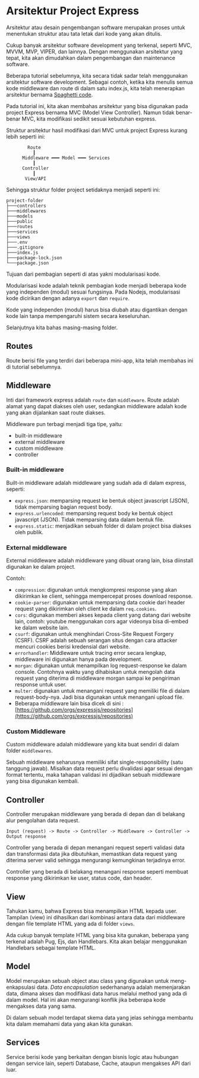 # Arsitektur Project Express

Arsitektur atau desain pengembangan software merupakan proses untuk menentukan struktur atau tata letak dari kode yang akan ditulis.

Cukup banyak arsitektur software development yang terkenal, seperti MVC, MVVM, MVP, VIPER, dan lainnya. Dengan menggunakan arsitektur yang tepat, kita akan dimudahkan dalam pengembangan dan maintenance software.

Beberapa tutorial sebelumnya, kita secara tidak sadar telah menggunakan arsitektur software development. Sebagai contoh, ketika kita menulis semua kode middleware dan route di dalam satu index.js, kita telah menerapkan arsitektur bernama [Spaghetti code](https://en.wikipedia.org/wiki/Spaghetti_code).

Pada tutorial ini, kita akan membahas arsitektur yang bisa digunakan pada project Express bernama MVC (Model View Controller). Namun tidak benar-benar MVC, kita modifikasi sedikit sesuai kebutuhan express.

Struktur arsitektur hasil modifikasi dari MVC untuk project Express kurang lebih seperti ini:

```text 
        Route
          ┃ 
      Middleware ━━━ Model ━━━ Services
          ┃
      Controller
          ┃
       View/API
```

Sehingga struktur folder project setidaknya menjadi seperti ini:

```text
project-folder
├───controllers
├───middlewares
├───models
├───public
├───routes
├───services
├───views
├───.env
├───.gitignore
├───index.js
├───package-lock.json
└───package.json
```

Tujuan dari pembagian seperti di atas yakni modularisasi kode.

Modularisasi kode adalah teknik pembagian kode menjadi beberapa kode yang independen (modul) sesuai fungsinya. Pada Nodejs, modularisasi kode dicirikan dengan adanya `export` dan `require`.

Kode yang independen (modul) harus bisa diubah atau digantikan dengan kode lain tanpa mempengaruhi sistem secara keseluruhan.

Selanjutnya kita bahas masing-masing folder.

## Routes

Route berisi file yang terdiri dari beberapa mini-app, kita telah membahas ini di tutorial sebelumnya.

## Middleware

Inti dari framework express adalah `route` dan `middleware`. Route adalah alamat yang dapat diakses oleh user, sedangkan middleware adalah kode yang akan dijalankan saat route diakses.

Middleware pun terbagi menjadi tiga tipe, yaitu: 

* built-in middleware
* external middleware
* custom middleware
* controller

### Built-in middleware

Built-in middleware adalah middleware yang sudah ada di dalam express, seperti:

* `express.json`: memparsing request ke bentuk object javascript (JSON), tidak memparsing bagian request body.
* `express.urlencoded`: memparsing request body ke bentuk object javascript (JSON). Tidak memparsing data dalam bentuk file.
* `express.static`: menjadikan sebuah folder di dalam project bisa diakses oleh publik.

### External middleware

External middleware adalah middleware yang dibuat orang lain, bisa diinstall digunakan ke dalam project.

Contoh:

* `compression`: digunakan untuk mengkompresi response yang akan dikirimkan ke client, sehingga mempercepat proses download response.
* `cookie-parser`: digunakan untuk memparsing data cookie dari header request yang dikirimkan oleh client ke dalam `req.cookies`.
* `cors`: digunakan memberi akses kepada client yang datang dari website lain, contoh: youtube menggunakan cors agar videonya bisa di-embed ke dalam website lain.
* `csurf`: digunakan untuk menghindari Cross-Site Request Forgery (CSRF). CSRF adalah sebuah serangan situs dengan cara attacker mencuri cookies berisi kredensial dari website.
* `errorhandler`: Middleware untuk tracing error secara lengkap, middleware ini digunakan hanya pada development.
* `morgan`: digunakan untuk menampilkan log request-response ke dalam console. Contohnya waktu yang dihabiskan untuk mengolah data request yang diterima di middleware morgan sampai ke pengiriman response untuk user.
* `multer`: digunakan untuk menangani request yang memiliki file di dalam request-body-nya. Jadi bisa digunakan untuk menangani upload file.
* Beberapa middleware lain bisa dicek di sini : [https://github.com/orgs/expressjs/repositories](https://github.com/orgs/expressjs/repositories)

### Custom Middleware

Custom middleware adalah middleware yang kita buat sendiri di dalam folder `middlewares`.

Sebuah middleware seharusnya memiliki sifat single-responsibility (satu tanggung jawab). Misalkan data request perlu divalidasi agar sesuai dengan format tertentu, maka tahapan validasi ini dijadikan sebuah middleware yang bisa digunakan kembali.

## Controller

Controller merupakan middleware yang berada di depan dan di belakang alur pengolahan data request.

```text
Input (request) -> Route -> Controller -> Middleware -> Controller -> Output response
```

Controller yang berada di depan menangani request seperti validasi data dan transformasi data jika dibutuhkan, memastikan data request yang diterima server valid sehingga mengurangi kemungkinan terjadinya error.

Controller yang berada di belakang menangani response seperti membuat response yang dikirimkan ke user, status code, dan header.

## View 

Tahukan kamu, bahwa Express bisa menampilkan HTML kepada user. Tampilan (view) ini dihasilkan dari kombinasi antara data dari middleware dengan file template HTML yang ada di folder `views`.

Ada cukup banyak template HTML yang bisa kita gunakan, beberapa yang terkenal adalah Pug, Ejs, dan Handlebars. Kita akan belajar menggunakan Handlebars sebagai template HTML.

## Model

Model merupakan sebuah object atau class yang digunakan untuk meng-enkapsulasi data. _Data encapsulation_ sederhananya adalah memenjarakan data, dimana akses dan modifikasi data harus melalui method yang ada di dalam model. Hal ini akan mengurangi konflik jika beberapa kode mengakses data yang sama.

Di dalam sebuah model terdapat skema data yang jelas sehingga membantu kita dalam memahami data yang akan kita gunakan.

## Services

Service berisi kode yang berkaitan dengan bisnis logic atau hubungan dengan service lain, seperti Database, Cache, ataupun mengakses API dari luar.